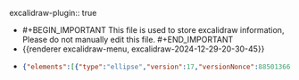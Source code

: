 excalidraw-plugin:: true

- #+BEGIN_IMPORTANT
  This file is used to store excalidraw information, Please do not manually edit this file.
  #+END_IMPORTANT
- {{renderer excalidraw-menu, excalidraw-2024-12-29-20-30-45}}
- ```json
  {"elements":[{"type":"ellipse","version":17,"versionNonce":88501366,"isDeleted":false,"id":"kmsbzSr_qnLd54GxZ5Zyr","fillStyle":"solid","strokeWidth":2,"strokeStyle":"solid","roughness":1,"opacity":100,"angle":0,"x":778,"y":274,"strokeColor":"#1e1e1e","backgroundColor":"transparent","width":143,"height":117,"seed":14881002,"groupIds":[],"frameId":null,"roundness":{"type":2},"boundElements":[{"type":"text","id":"GyxVsecJamgfifvQIk5tQ"},{"id":"enO-S2QOqxcHE-E7b5nCj","type":"arrow"},{"id":"Y_FmKmt3xZXGIty7CBxOk","type":"arrow"},{"id":"yNuZLFxGiLVqM4WTuqcn5","type":"arrow"}],"updated":1735481006327,"link":null,"locked":false},{"type":"text","version":11,"versionNonce":1244668714,"isDeleted":false,"id":"GyxVsecJamgfifvQIk5tQ","fillStyle":"solid","strokeWidth":2,"strokeStyle":"solid","roughness":1,"opacity":100,"angle":0,"x":830.2018901695759,"y":320.134253300587,"strokeColor":"#1e1e1e","backgroundColor":"transparent","width":38.479949951171875,"height":25,"seed":2044384362,"groupIds":[],"frameId":null,"roundness":null,"boundElements":[],"updated":1735480864579,"link":null,"locked":false,"fontSize":20,"fontFamily":1,"text":"app1","textAlign":"center","verticalAlign":"middle","containerId":"kmsbzSr_qnLd54GxZ5Zyr","originalText":"app1","lineHeight":1.25,"baseline":18},{"type":"text","version":23,"versionNonce":734377898,"isDeleted":false,"id":"4eYWkL1-1c0DygZkw2OMg","fillStyle":"solid","strokeWidth":2,"strokeStyle":"solid","roughness":1,"opacity":100,"angle":0,"x":932,"y":508,"strokeColor":"#1e1e1e","backgroundColor":"transparent","width":175.37977600097656,"height":25,"seed":1498306294,"groupIds":[],"frameId":null,"roundness":null,"boundElements":[{"id":"enO-S2QOqxcHE-E7b5nCj","type":"arrow"},{"id":"Np1OlVRbd-g0GqwvLvRKC","type":"arrow"}],"updated":1735481504986,"link":null,"locked":false,"fontSize":20,"fontFamily":1,"text":"/opt/app1/app.lock","textAlign":"left","verticalAlign":"top","containerId":null,"originalText":"/opt/app1/app.lock","lineHeight":1.25,"baseline":18},{"type":"arrow","version":11,"versionNonce":705146934,"isDeleted":false,"id":"enO-S2QOqxcHE-E7b5nCj","fillStyle":"solid","strokeWidth":2,"strokeStyle":"solid","roughness":1,"opacity":100,"angle":0,"x":889,"y":382,"strokeColor":"#1e1e1e","backgroundColor":"transparent","width":81,"height":118,"seed":1904218090,"groupIds":[],"frameId":null,"roundness":{"type":2},"boundElements":[],"updated":1735480884346,"link":null,"locked":false,"startBinding":{"elementId":"kmsbzSr_qnLd54GxZ5Zyr","focus":-0.06732745200737335,"gap":1},"endBinding":{"elementId":"4eYWkL1-1c0DygZkw2OMg","focus":-0.3699772246332106,"gap":8},"lastCommittedPoint":null,"startArrowhead":null,"endArrowhead":"arrow","points":[[0,0],[81,118]]},{"type":"text","version":27,"versionNonce":1005006762,"isDeleted":false,"id":"xCJ1_zULjQVz2H6byS6Yh","fillStyle":"solid","strokeWidth":2,"strokeStyle":"solid","roughness":1,"opacity":100,"angle":0,"x":519,"y":333,"strokeColor":"#1e1e1e","backgroundColor":"transparent","width":81.61990356445312,"height":25,"seed":1870859882,"groupIds":[],"frameId":null,"roundness":null,"boundElements":[{"id":"Y_FmKmt3xZXGIty7CBxOk","type":"arrow"}],"updated":1735480907267,"link":null,"locked":false,"fontSize":20,"fontFamily":1,"text":"start.sh","textAlign":"left","verticalAlign":"top","containerId":null,"originalText":"start.sh","lineHeight":1.25,"baseline":18},{"type":"arrow","version":45,"versionNonce":950717738,"isDeleted":false,"id":"Y_FmKmt3xZXGIty7CBxOk","fillStyle":"solid","strokeWidth":2,"strokeStyle":"solid","roughness":1,"opacity":100,"angle":0,"x":602,"y":345.00467626188725,"strokeColor":"#1e1e1e","backgroundColor":"transparent","width":175.31790956143675,"height":1.0117352340281514,"seed":884734390,"groupIds":[],"frameId":null,"roundness":{"type":2},"boundElements":[],"updated":1735480907269,"link":null,"locked":false,"startBinding":{"elementId":"xCJ1_zULjQVz2H6byS6Yh","focus":-0.01025470436319564,"gap":1.380096435546875},"endBinding":{"elementId":"kmsbzSr_qnLd54GxZ5Zyr","focus":-0.18933526036689535,"gap":2.0199484276892434},"lastCommittedPoint":null,"startArrowhead":null,"endArrowhead":"arrow","points":[[0,0],[175.31790956143675,-1.0117352340281514]]},{"type":"text","version":5,"versionNonce":349919286,"isDeleted":false,"id":"dSV25dgXyZFfgVsZm2zBY","fillStyle":"solid","strokeWidth":2,"strokeStyle":"solid","roughness":1,"opacity":100,"angle":0,"x":659,"y":347,"strokeColor":"#1e1e1e","backgroundColor":"transparent","width":43.15995788574219,"height":25,"seed":827551850,"groupIds":[],"frameId":null,"roundness":null,"boundElements":[],"updated":1735480900497,"link":null,"locked":false,"fontSize":20,"fontFamily":1,"text":"exec","textAlign":"left","verticalAlign":"top","containerId":null,"originalText":"exec","lineHeight":1.25,"baseline":18},{"type":"text","version":17,"versionNonce":149811702,"isDeleted":false,"id":"XnxBeSWRnJ7r3coozTkIV","fillStyle":"solid","strokeWidth":2,"strokeStyle":"solid","roughness":1,"opacity":100,"angle":0,"x":518,"y":445,"strokeColor":"#1e1e1e","backgroundColor":"transparent","width":126.01985168457031,"height":25,"seed":2103584106,"groupIds":[],"frameId":null,"roundness":null,"boundElements":[{"id":"yNuZLFxGiLVqM4WTuqcn5","type":"arrow"}],"updated":1735481006326,"link":null,"locked":false,"fontSize":20,"fontFamily":1,"text":"playbook.yaml","textAlign":"left","verticalAlign":"top","containerId":null,"originalText":"playbook.yaml","lineHeight":1.25,"baseline":18},{"type":"text","version":161,"versionNonce":767917674,"isDeleted":false,"id":"ggWNPPMDll7Gbp1U4La2z","fillStyle":"solid","strokeWidth":2,"strokeStyle":"solid","roughness":1,"opacity":100,"angle":0,"x":394,"y":484.8,"strokeColor":"#1e1e1e","backgroundColor":"transparent","width":281.25,"height":38.4,"seed":944503990,"groupIds":[],"frameId":null,"roundness":null,"boundElements":[],"updated":1735481607501,"link":null,"locked":false,"fontSize":16,"fontFamily":3,"text":"- failed_when: app.lock exists\n- exec java /opt/app1/app1.jar","textAlign":"left","verticalAlign":"top","containerId":null,"originalText":"- failed_when: app.lock exists\n- exec java /opt/app1/app1.jar","lineHeight":1.2,"baseline":34},{"type":"arrow","version":17,"versionNonce":1015214762,"isDeleted":false,"id":"yNuZLFxGiLVqM4WTuqcn5","fillStyle":"solid","strokeWidth":2,"strokeStyle":"solid","roughness":1,"opacity":100,"angle":0,"x":651,"y":459,"strokeColor":"#e03131","backgroundColor":"transparent","width":145,"height":81,"seed":2015584106,"groupIds":[],"frameId":null,"roundness":{"type":2},"boundElements":[],"updated":1735481581695,"link":null,"locked":false,"startBinding":{"elementId":"XnxBeSWRnJ7r3coozTkIV","focus":0.8511332082194836,"gap":6.9801483154296875},"endBinding":{"elementId":"kmsbzSr_qnLd54GxZ5Zyr","focus":-0.22042556841971264,"gap":5.063446202182078},"lastCommittedPoint":null,"startArrowhead":null,"endArrowhead":"arrow","points":[[0,0],[145,-81]]},{"id":"Np1OlVRbd-g0GqwvLvRKC","type":"arrow","x":664,"y":465,"width":263,"height":50,"angle":0,"strokeColor":"#1e1e1e","backgroundColor":"transparent","fillStyle":"solid","strokeWidth":2,"strokeStyle":"dashed","roughness":1,"opacity":100,"groupIds":[],"frameId":null,"roundness":{"type":2},"seed":971634742,"version":19,"versionNonce":1916658922,"isDeleted":false,"boundElements":null,"updated":1735481504986,"link":null,"locked":false,"points":[[0,0],[263,50]],"lastCommittedPoint":null,"startBinding":null,"endBinding":{"elementId":"4eYWkL1-1c0DygZkw2OMg","focus":-0.4155365911130317,"gap":5},"startArrowhead":null,"endArrowhead":"arrow"},{"id":"h0__0aEGcl_zmsuHYQgWF","type":"text","x":672,"y":393.5,"width":43.15995788574219,"height":25,"angle":0,"strokeColor":"#e03131","backgroundColor":"transparent","fillStyle":"solid","strokeWidth":2,"strokeStyle":"dashed","roughness":1,"opacity":100,"groupIds":[],"frameId":null,"roundness":null,"seed":1811111594,"version":20,"versionNonce":1624650550,"isDeleted":false,"boundElements":null,"updated":1735481628608,"link":null,"locked":false,"text":"exec","fontSize":20,"fontFamily":1,"textAlign":"left","verticalAlign":"top","baseline":18,"containerId":null,"originalText":"exec","lineHeight":1.25}],"files":{},"appState":{"gridSize":null,"viewBackgroundColor":"#ffffff","zoom":{"value":1},"offsetTop":20,"offsetLeft":0,"scrollX":0,"scrollY":0,"viewModeEnabled":false,"zenModeEnabled":false}}
  ```